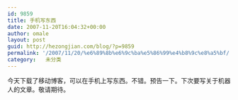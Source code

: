 ```yaml
---
id: 9859
title: 手机写东西
date: 2007-11-20T16:04:32+00:00
author: omale
layout: post
guid: http://hezongjian.com/blog/?p=9859
permalink: '/2007/11/20/%e6%89%8b%e6%9c%ba%e5%86%99%e4%b8%9c%e8%a5%bf/'
category:   未分类  
---
```

今天下载了移动博客，可以在手机上写东西。不错。预告一下。下次要写关于机器人的文章。敬请期待。